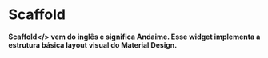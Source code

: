 # Scaffold

<b> Scaffold</> vem do inglês e significa <b> Andaime</b>. Esse <b>widget</b> implementa a estrutura básica layout visual do <b>Material Design<b>.

